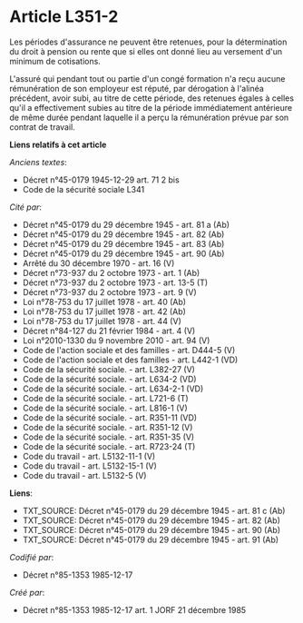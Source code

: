 # Article L351-2

Les périodes d'assurance ne peuvent être retenues, pour la détermination du droit à pension ou rente que si elles ont donné
lieu au versement d'un minimum de cotisations. 

L'assuré qui pendant tout ou partie d'un congé formation n'a reçu aucune rémunération de son employeur est réputé, par
dérogation à l'alinéa précédent, avoir subi, au titre de cette période, des retenues égales à celles qu'il a effectivement
subies au titre de la période immédiatement antérieure de même durée pendant laquelle il a perçu la rémunération prévue par
son contrat de travail.

**Liens relatifs à cet article**

_Anciens textes_:

  - Décret n°45-0179 1945-12-29 art. 71 2 bis
  - Code de la sécurité sociale L341

_Cité par_:

  - Décret n°45-0179 du 29 décembre 1945 - art. 81 a (Ab)
  - Décret n°45-0179 du 29 décembre 1945 - art. 82 (Ab)
  - Décret n°45-0179 du 29 décembre 1945 - art. 83 (Ab)
  - Décret n°45-0179 du 29 décembre 1945 - art. 90 (Ab)
  - Arrêté du 30 décembre 1970 - art. 16 (V)
  - Décret n°73-937 du 2 octobre 1973 - art. 1 (Ab)
  - Décret n°73-937 du 2 octobre 1973 - art. 13-5 (T)
  - Décret n°73-937 du 2 octobre 1973 - art. 9 (V)
  - Loi n°78-753 du 17 juillet 1978 - art. 40 (Ab)
  - Loi n°78-753 du 17 juillet 1978 - art. 42 (Ab)
  - Loi n°78-753 du 17 juillet 1978 - art. 44 (V)
  - Décret n°84-127 du 21 février 1984 - art. 4 (V)
  - Loi n°2010-1330 du 9 novembre 2010 - art. 94 (V)
  - Code de l'action sociale et des familles - art. D444-5 (V)
  - Code de l'action sociale et des familles - art. L442-1 (VD)
  - Code de la sécurité sociale. - art. L382-27 (V)
  - Code de la sécurité sociale. - art. L634-2 (VD)
  - Code de la sécurité sociale. - art. L634-2-1 (VD)
  - Code de la sécurité sociale. - art. L721-6 (T)
  - Code de la sécurité sociale. - art. L816-1 (V)
  - Code de la sécurité sociale. - art. R351-11 (VD)
  - Code de la sécurité sociale. - art. R351-12 (V)
  - Code de la sécurité sociale. - art. R351-35 (V)
  - Code de la sécurité sociale. - art. R723-24 (T)
  - Code du travail - art. L5132-11-1 (V)
  - Code du travail - art. L5132-15-1 (V)
  - Code du travail - art. L5132-5 (V)

**Liens**:

  - TXT_SOURCE: Décret n°45-0179 du 29 décembre 1945 - art. 81 c (Ab)
  - TXT_SOURCE: Décret n°45-0179 du 29 décembre 1945 - art. 82 (Ab)
  - TXT_SOURCE: Décret n°45-0179 du 29 décembre 1945 - art. 90 (Ab)
  - TXT_SOURCE: Décret n°45-0179 du 29 décembre 1945 - art. 91 (Ab)

_Codifié par_:

  - Décret n°85-1353 1985-12-17

_Créé par_:

  - Décret n°85-1353 1985-12-17 art. 1 JORF 21 décembre 1985
